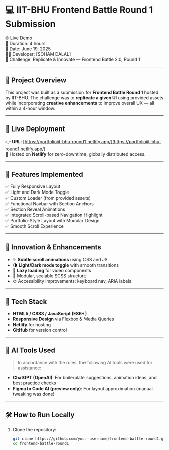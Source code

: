 # 💻 IIT-BHU Frontend Battle Round 1 Submission

[🌐 Live Demo](https://portfolioiit-bhu-round1.netlify.app/)  
🎯 Duration: 4 hours  
📅 Date: June 19, 2025  
🧑‍💻 Developer: [SOHAM DALAL]  
📁 Challenge: Replicate & Innovate — Frontend Battle 2.0, Round 1

---

## 📌 Project Overview

This project was built as a submission for **Frontend Battle Round 1** hosted by IIT-BHU. The challenge was to **replicate a given UI** using provided assets while incorporating **creative enhancements** to improve overall UX — all within a 4-hour window.

---

## 🚀 Live Deployment

👉 **URL**: [https://portfolioiit-bhu-round1.netlify.app/](https://portfolioiit-bhu-round1.netlify.app/)  
🚀 Hosted on **Netlify** for zero-downtime, globally distributed access.

---

## 📁 Features Implemented

✅ Fully Responsive Layout  
✅ Light and Dark Mode Toggle  
✅ Custom Loader (from provided assets)  
✅ Functional Navbar with Section Anchors  
✅ Section Reveal Animations  
✅ Integrated Scroll-based Navigation Highlight  
✅ Portfolio-Style Layout with Modular Design  
✅ Smooth Scroll Experience

---

## 🧠 Innovation & Enhancements

- ✨ **Subtle scroll animations** using CSS and JS
- 🌗 **Light/Dark mode toggle** with smooth transitions
- 🚀 **Lazy loading** for video components
- 🧩 Modular, scalable SCSS structure
- ⚙️ Accessibility improvements: keyboard nav, ARIA labels

---

## 🧰 Tech Stack

- **HTML5 / CSS3 / JavaScript (ES6+)**  
- **Responsive Design** via Flexbox & Media Queries  
- **Netlify** for hosting  
- **GitHub** for version control

---

## 🧠 AI Tools Used

> In accordance with the rules, the following AI tools were used for assistance:

- **ChatGPT (OpenAI)**: For boilerplate suggestions, animation ideas, and best practice checks
- **Figma to Code AI (preview only)**: For layout approximation (manual tweaking was done)

---

## 🛠️ How to Run Locally

1. Clone the repository:
   ```bash
   git clone https://github.com/your-username/frontend-battle-round1.git
   cd frontend-battle-round1
